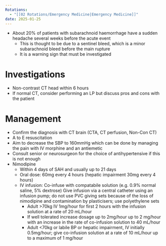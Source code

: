 ```yaml
---
Rotations:
  - "[[02 Rotations/Emergency Medicine|Emergency Medicine]]"
date: 2025-01-25
---
```

- About 20% of patients with subarachnoid haemorrhage have a sudden headache several weeks before the acute event
	- This is thought to be due to a sentinel bleed, which is a minor subarachnoid bleed before the main rupture
	- It is a warning sign that must be investigated
# Investigations
- Non-contrast CT head within 6 hours
- If normal CT, consider performing an LP but discuss pros and cons with the patient
# Management
- Confirm the diagnosis with CT brain (CTA, CT perfusion, Non-Con CT)
- A to E resuscitation
- Aim to decrease the SBP to 160mmHg which can be done by managing the pain with IV morphine and an antiemetic
- Consult senior or neurosurgeon for the choice of antihypertensive if this is not enough
- Nimodipine
	- Within 4 days of SAH and usually up to 21 days
	- Oral dose: 60mg every 4 hours (hepatic impairment 30mg every 4 hours)
	- IV infusion: Co-infuse with compatabile solution (e.g. 0.9% normal saline, 5% dextrose) Give infusion via a central catheter using an infusion pump; do not use PVC giving sets because of the loss of nimodipine and contamination by plasticisers; use polyethylene sets
		- Adult >70kg IV 1mg/hour for first 2 hours with the infusion solution at a rate of 20 mL/hour
		- If well tolerated increase dosage up to 2mg/hour up to 2 mg/hour with an increase in the rate of co-infusion solution to 40 mL/hour
		- Adult <70kg or labile BP or hepatic impairment, IV initially 0.5mg/hour; give co-infusion solution at a rate of 10 mL/hour up to a maximum of 1 mg/hour
